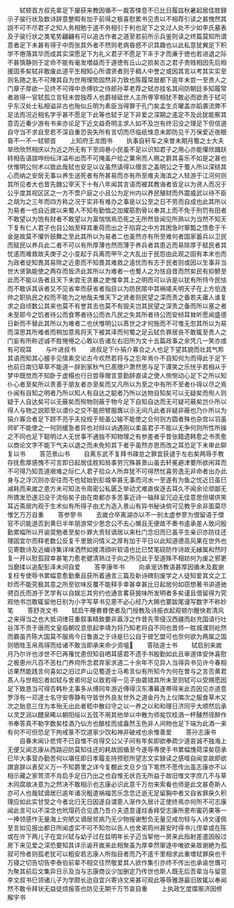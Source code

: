<!-- { "loadSidebar": true } -->
　　轼顿首方叔先辈足下屡获来教因循不一裁答悚息不已比日履兹秋暑起居佳胜録示子骏行状及数诗辞意整暇有加于前得之极喜慰累书见责以不相荐引读之甚愧然其説不可不尽君子之知人务相勉于道不务相引于利也足下之文过人处不少如李氏墓表及子骏行状之类笔势翩翩有可以追古作者之道至若前所示兵鉴则读之终篇莫知所谓意者足下未甚有得于中而张其外者不然则老病昏惑不识其趣也以此私意犹兾足下积学不倦落其华而成其实深愿足下为礼义君子不愿足下丰于才而亷于徳也若进退之际不甚慎静则于定命不能有毫发増益而于道徳有丘山之损矣古之君子贵贱相因先后相援固多矣轼非敢废此道平生相知心所谓贤者则于稠人中誉之或因其言以考其实实至则名随之名不可掩其自为世用理势固然非力致也陈履常居都下逾年未尝一至贵人之门章子厚欲一见终不可得中丞傅钦之侍郎孙莘老荐之轼亦挂名其间防朝廷多知履常者故得一官轼孤立言轻未尝独荐人也爵禄砥世人主所専宰相犹不敢必而欲责于轼可乎东汉处士私相谥非古也殆似丘明为素臣当得罪于孔门矣孟生贞曜盖亦蹈袭流弊不足法而况近相名字乎甚不愿足下此等也轼于足下非爱之深期之逺定不及此犹能察其意否近秦少游有书来亦论足下近文益奇明主求人如不及岂有终汩没之理足下但信道自守当不求自至若不深自重恐丧失所有言切而尽临纸悚息未即防见千万保爱近夜眼昏不一不一轼顿首
　　上知府王龙图书
　　执事自轩车之来曽未期月蜀之士大夫举欣欣然相庆以为近之所无有下至闾巷小民虽不足以识知君子之用心亦能懽欣踊跃转相告语諠哗纷纭洋溢布出而不可掩虽户给之粟帛而人赐之爵其喜乐不如是之甚也伏惟明公何术以致此哉轼也安足以议虽然请得以僣言之盖明公之于蜀人所以深结其心而纳之安居无事以养生送死者有所甚易而亦有所至难夫海滨之人轻游于江河何则其所见者大也昔先魏公宰天下十有八年闻其言语而被其教诲者皆足以为贤人而况于公乎度其视区区之一方不啻户庭之小且公为定州内以养民殖财而外震威武以待不臣之胡为之三年而四方称之况于实非有难办之事是以公至之日不劳而自成也此其所以为易者一也自近嵗以来蜀人不知有勤恤之加擢筋割骨以奉其上而不免于刑罚有田者不敢望以为饱有财者不敢望以为富惴惴焉恐死之无所然皆闻见所熟以为当然不知天下复有仁人君子也自公始至释其重荷而出之于陷穽之中方其困急时箪瓢之馈愈于千金是故莫不懽忻鼓舞之至此其所以为易者二也虽然亦有所至难何者国家蓄兵以卫民而赋民以养兵此二者不可以有所厚薄也然而薄于养兵者其患近而易除厚于赋民者其忧逺而难救故夫庚子之小变起于兵离而甲午之大乱出于民怨由此观之固有本末也而为政者徒知畏其易除之近患而不知畏其难救之逺忧而有志于民者则或因以生事非当世大贤孰能使之两存而皆济此其所以为难者一也蜀人之为怯自昔而然矣民有抑鬰至此而不能以告者且天下未尝无贪暴之吏惟幸其上之明而可以诉是以犹有所恃今民怯而不敢诉其诉者又不见省幸而获省者指目以为防民隂中其祸嗟夫明天子在上方伯连帅之职执民之权而不能为之地哉夫惟天下之贤者则民望之深而责之备若夫庸人谁复求之自顷数公其来也莫不有誉其去也莫不有毁夫岂其民望之深责之备而所以塞之者未至耶今之饥者待公而食寒者待公而衣凡民之失其所者待公而安倾耳耸听愿闻盛德日新而不替此其所以为难者二也伏惟明公以髙世之才何施而不可惟无忽其所以为易而深思其所难者而稍加意焉将天下被其泽而何蜀之足云轼负罪居丧不敢辄至贵人之门妄有所称述诚不胜惓惓之心敢以告诸左右旧所为文十五篇政事之余凭几一笑亦或有可观耳
　　与叶进叔书
　　进叔足下仆狷介寡合之人也足下望其貌而壮其气聆其语而知其心握手见情素交论古今欢然若将与之忘年焉仆不自知何为而得此于足下也前日南归草草不能道一辞到家秋气巳髙牕户萧然思与足下谭笑之乐恍乎若相从于梦中既觉而不知卧于虚榻也行日尝辱赠言意勤辞直读之使人恻恻动心足下之所以知仆心者至矣所以责善于朋友者亦至矣而又凡所以为至之中有所不至者仆得以尽之焉仆闻有自知之明者乃所以知人有自达之聪者乃所以达物自知矣可以无疑矣而徇人则疑于人自达矣可以无蔽矣而徇物则蔽于物今足下自知自达而无可疑可蔽矣岂仆所以得人与物之説耶至以谓仆之交不能把臂服膺以示无间凡此者非疑非蔽也乃仆所以为狷介寡合者足下顾不亮乎夫投规于矩虽公输不能使之合何则方圆者殊也杂宫以羽虽师旷不能使之一何则缓急者异也对辩以讷遇刚以柔虽君子不能以无争何则所性所操之不同也足下聪明过人无世事不通独不知物理之有参差者乎昔张籍遗韩愈之书责愈以商论文字不能下气夫以退之而未免矧其下者乎虽然亦思而改之耳恐足下未审此聊复以书
　　答范景山书
　　自离东武不复拜书疎怠之罪宜获谴于左右矣两辱手教存抚愈厚感愧不可言即日起居佳胜知局事劳冗殊甚景山虽去轩冕避津要所欲闲耳而不可得乃知吾道艰难之际仁人君子拾众人所弃犹不可得然忧喜劳逸无非命者出办此身与之浮沉则亦安往而不也轼始到彭城幸甚无事而河水一至遂有为鱼之忧近日虽巳减耗而来嵗之患方未可知法令周密公私匮乏举动尤难直俟逐去耳久不闻余论顽鄙无所镌发恐遂汩没于流俗矣子由在南都亦多苦事近诗一轴拜呈冗迫无佳意思但堪供笑耳近斋居内观于生术似有所得子由尤为造入景山有异书秘诀倘可见教乎余非面莫尽惟乞万万自重
　　答参寥书
　　去嵗仓卒离湖亦以不一别太虚参寥为恨留语于僧官不识能道否到黄巳半年朋游常少思念公不去心懒且无便故不奏书逺承差人致问殷勤累幅所以开谕奨勉者至矣仆罪大责轻谪居以来杜门念旧而巳虽平生亲识亦防往还理固宜尔而释老数公反复千里致问情义之厚有加于平日以此知道德高风果在世外也见寄数诗及近编诗集详味洒然如接清顔听软语也比巳焚笔砚防作诗故无縁属和然时复一开以慰孤寂幸甚笔力愈老徤清熟过于向之所见此于至道殊不相妨何为废之邪更当磨揉以追配彭泽未间自爱
　　答李康年书
　　向承宠访教语甚厚因循未及裁谢复枉专使辱书累幅意愈勤重且获所着通言三篇及新诗碑刻废学之人徒知爱其文之工妙而不能究极其意之所至钦味反覆不能释手幸甚幸甚比日起居何如窃想著书讲道驰骋百氏而游于艺学有以自娱忘其穷约也通言畧获披味所发明者多矣谨且借留得为究观他书岂敢辄留他日别为小字写草书见恵不必心经乃大赐也要跋尾谩写数字不称妙笔
　　答舒尧文书
　　轼启午睡昬昬使者及门授教及诗振衣起观顿尔醒快若清风之来得当之也大抵词律荘重叙事精致要非嚣浮之作昔先零侵汉西疆而赵充国请行吐谷浑不贡于唐而文皇临朝叹息思起李靖为将乃知老将自不同也晋师一胜城濮则屹然而霸虽齐陈大国莫不服焉今日鲁直之于诗是巳公自于彼乞盟可也奈何欲为两属之国则牺牲玉帛焉得而给诸不敢当即承来命少资嗢
　　答陆道士书
　　轼启别来嵗月乃尔许也涉世不巳再罹忧患但知自哂耳感君不遗手书殷勤如此且审道体安休喜慰之极恵州凡百不恶杜门养疴所念君弃家求道二十余年不见异人当得异书见许今春相访果然能践言何喜如之旧过庐山见蜀道士马希言似有所知今为何在曽与之言否黄君髙人与世相忘者如轼与舍弟何足以致若得一见子由砻错其所未至则轼可以受赐愿因足下致恳当可得否韩朴主事多从傅同年游近傅得汉东漕幕遂帯得来此否因见亦道意罗浮有一邓道士名守安専静有守皆世外良友世外之道金丹为上仪隣次之服食草木又次之胎息三住为本殆无出此者嵇中散曰守之以一养之以和和理日济同乎大顺然后承以灵芝润以醴泉晞以朝阳绥以五弦不用其他举以中散为师矣饮桂酒一杯醺然径醉作书奉答真不勒字数矣桂酒乃仙方也酿桂而成盎然玉色非人间物也足下端为此酒一来有何不可但恐足下拘戒箓不饮道家少饮和神非破戒也余惟善爱
　　答孙志康书
　　自春末闻讣悲愕不巳自惟不肖得交公父子间有年矣即欲奉疏少道哀诚不独海上无便又闻志康从西路迎防莫知往还的耗故因循至今遂辱専使手书累幅愧荷深矣窃承巳毕大事营办勤苦何以堪任即日孝履支持预慰所望志文实録读之感噎自闻变故即欲譔哀辞以表契义万一不知爵里之详今复覩此文旦夕当下笔然不愿传出虽志康亦不以相示藏之家笥须不肖启手足日乃出之也自惟无状百无所益于故旧惟文字庶几不与草木同腐故决意为之然决不敢相示也志康必识此意千万勿来索看也师是此文甚奇斯人亦可人也哉轼谪居巳逾年诸况粗遣祸福苦乐念念迁逝无足留胸中者又自省罪戾久积理应如此实甘受之今者北归无日因遂自谓恵人渐作久居计正使终焉亦何所不可志康闻此言可以不深念也玳瑁药合见遗乃吾介夫遗意谨炷香拜受志康所恵布蜜药果等一一捧领感怍无量海上穷陋又谪居贫病乃无少物报谢慙负无量见戒勿轻与人诗文谨佩至言如见报出都日所闻虚实不可不知勿以告人也舍弟筠州甚安时得书儿侄辈或在陈或在许下两儿子在宜兴轼与幼子过在兹明年长子迈当挈他一房来此指射差遣因般过房下来见爱之深恐要知其详示谕开嵗来此相聚虽为厚幸然窜逐中唯欲亲故谢絶为孤寂可怜者则孤老犹可以粗安若志康人所指目者而乃不逺千里相求此重増轼罪戾也千万寝之切告切告李泰伯前辈不相交往然敬爱其人欲作集引亦终不传出也承谕世膺可为聚其前后文集异日示及当与志康商议少加删定乃传世也斯人既无后吾辈当与留意李文叔书巳领诸儿子为学颇长迨自宜兴寄诗文来甚可观此等辱雅游最旧故辄以奉闻然不敢令拜状无益徒烦报答也防见无期千万节哀自重
　　上执政乞度牒赈济因修廨宇书
